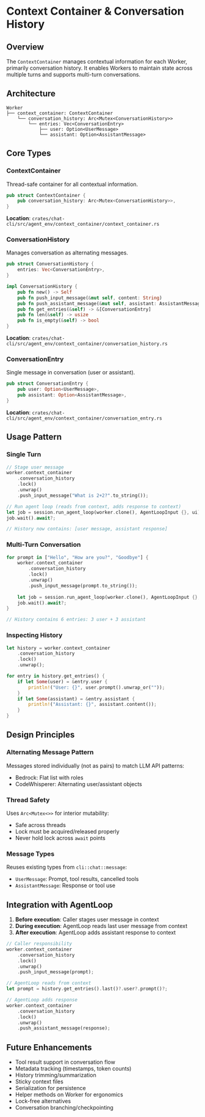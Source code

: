 # Context Container & Conversation History

## Overview

The `ContextContainer` manages contextual information for each Worker, primarily conversation history. It enables Workers to maintain state across multiple turns and supports multi-turn conversations.

## Architecture

```
Worker
├── context_container: ContextContainer
    └── conversation_history: Arc<Mutex<ConversationHistory>>
        └── entries: Vec<ConversationEntry>
            ├── user: Option<UserMessage>
            └── assistant: Option<AssistantMessage>
```

## Core Types

### ContextContainer

Thread-safe container for all contextual information.

```rust
pub struct ContextContainer {
    pub conversation_history: Arc<Mutex<ConversationHistory>>,
}
```

**Location**: `crates/chat-cli/src/agent_env/context_container/context_container.rs`

### ConversationHistory

Manages conversation as alternating messages.

```rust
pub struct ConversationHistory {
    entries: Vec<ConversationEntry>,
}

impl ConversationHistory {
    pub fn new() -> Self
    pub fn push_input_message(&mut self, content: String)
    pub fn push_assistant_message(&mut self, assistant: AssistantMessage)
    pub fn get_entries(&self) -> &[ConversationEntry]
    pub fn len(&self) -> usize
    pub fn is_empty(&self) -> bool
}
```

**Location**: `crates/chat-cli/src/agent_env/context_container/conversation_history.rs`

### ConversationEntry

Single message in conversation (user or assistant).

```rust
pub struct ConversationEntry {
    pub user: Option<UserMessage>,
    pub assistant: Option<AssistantMessage>,
}
```

**Location**: `crates/chat-cli/src/agent_env/context_container/conversation_entry.rs`

## Usage Pattern

### Single Turn

```rust
// Stage user message
worker.context_container
    .conversation_history
    .lock()
    .unwrap()
    .push_input_message("What is 2+2?".to_string());

// Run agent loop (reads from context, adds response to context)
let job = session.run_agent_loop(worker.clone(), AgentLoopInput {}, ui)?;
job.wait().await?;

// History now contains: [user message, assistant response]
```

### Multi-Turn Conversation

```rust
for prompt in ["Hello", "How are you?", "Goodbye"] {
    worker.context_container
        .conversation_history
        .lock()
        .unwrap()
        .push_input_message(prompt.to_string());
    
    let job = session.run_agent_loop(worker.clone(), AgentLoopInput {}, ui)?;
    job.wait().await?;
}

// History contains 6 entries: 3 user + 3 assistant
```

### Inspecting History

```rust
let history = worker.context_container
    .conversation_history
    .lock()
    .unwrap();

for entry in history.get_entries() {
    if let Some(user) = &entry.user {
        println!("User: {}", user.prompt().unwrap_or(""));
    }
    if let Some(assistant) = &entry.assistant {
        println!("Assistant: {}", assistant.content());
    }
}
```

## Design Principles

### Alternating Message Pattern

Messages stored individually (not as pairs) to match LLM API patterns:
- Bedrock: Flat list with roles
- CodeWhisperer: Alternating user/assistant objects

### Thread Safety

Uses `Arc<Mutex<>>` for interior mutability:
- Safe across threads
- Lock must be acquired/released properly
- Never hold lock across `await` points

### Message Types

Reuses existing types from `cli::chat::message`:
- `UserMessage`: Prompt, tool results, cancelled tools
- `AssistantMessage`: Response or tool use

## Integration with AgentLoop

1. **Before execution**: Caller stages user message in context
2. **During execution**: AgentLoop reads last user message from context
3. **After execution**: AgentLoop adds assistant response to context

```rust
// Caller responsibility
worker.context_container
    .conversation_history
    .lock()
    .unwrap()
    .push_input_message(prompt);

// AgentLoop reads from context
let prompt = history.get_entries().last()?.user?.prompt()?;

// AgentLoop adds response
worker.context_container
    .conversation_history
    .lock()
    .unwrap()
    .push_assistant_message(response);
```

## Future Enhancements

- Tool result support in conversation flow
- Metadata tracking (timestamps, token counts)
- History trimming/summarization
- Sticky context files
- Serialization for persistence
- Helper methods on Worker for ergonomics
- Lock-free alternatives
- Conversation branching/checkpointing
